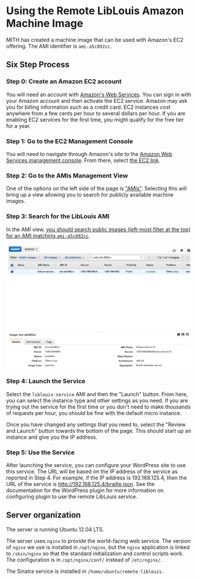 # Using the Remote LibLouis Amazon Machine Image

MITH has created a machine image that can be used with Amazon's EC2 offering. The AMI identifier is `ami-a5c892cc`.

## Six Step Process

### Step 0: Create an Amazon EC2 account

You will need an account with [Amazon's Web Services](http://aws.amazon.com/). You can sign in with your Amazon account and then activate the EC2 service. Amazon may ask you for billing information such as a credit card. EC2 instances cost anywhere from a few cents per hour to several dollars per hour. If you are enabling EC2 services for the first time, you might qualify for the free tier for a year.

### Step 1: Go to the EC2 Management Console

You will need to navigate through Amazon's site to the [Amazon Web Services management console](https://console.aws.amazon.com/console/home). From there, select [the EC2 link](https://console.aws.amazon.com/ec2/v2/home).

### Step 2: Go to the AMIs Management View

One of the options on the left side of the page is ["AMIs"](https://console.aws.amazon.com/ec2/v2/home#Images:). Selecting this will bring up a view allowing you to search for publicly available machine images.

### Step 3: Search for the LibLouis AMI

In the AMI view, [you should search public images (left-most filter at the top) for an AMI matching `ami-a5c892cc`](https://console.aws.amazon.com/ec2/v2/home#Images:filter=all-images;platform=all-platforms;visibility=public-images;search=ami-a5c892cc).

![Showing the expected results of searching for the LibLouis service AMI](images/select-ami.png)

### Step 4: Launch the Service

Select the `liblouis-service` AMI and then the "Launch" button. From here, you can select the instance type and other settings as you need. If you are trying out the service for the first time or you don't need to make thousands of requests per hour, you should be fine with the default micro instance.

Once you have changed any settings that you need to, select the "Review and Launch" button towards the bottom of the page. This should start up an instance and give you the IP address.

### Step 5: Use the Service

After launching the service, you can configure your WordPress site to use this service. The URL will be based on the IP address of the service as reported in Step 4. For example, if the IP address is 192.168.125.4, then the URL of the service is http://192.168.125.4/braille.json. See the documentation for the WordPress plugin for more information on configuring plugin to use the remote LibLouis service.

## Server organization

The server is running Ubuntu 12.04 LTS.

The server uses `nginx` to provide the world-facing web service. The version of `nginx` we use is installed in `/opt/nginx`, but the `nginx` application is linked to `/sbin/nginx` so that the standard initialization and control scripts work. The configuration is in `/opt/nginx/conf/` instead of `/etc/nginx/`.

The Sinatra service is installed in `/home/ubuntu/remote-liblouis`.